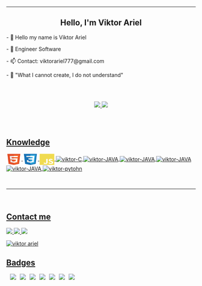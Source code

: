 <hr>
<h2 align="center"> Hello, I'm Viktor Ariel</h2>
<p>- 👋 Hello my name is Viktor Ariel</p>
<p>- 🌱 Engineer Software</p>
<p>- 📫 Contact: viktorariel777@gmail.com</p>
<p>- 🔎 "What I cannot create, I do not understand"</p>

<br><br>

<div align="center">
   <a href="https://github.com/viktor-ariel">
  <img height="180em" src="https://github-readme-stats.vercel.app/api?username=viktor-ariel&show_icons=true&theme=merko&include_all_commits=true&count_private=true"/>
  <img height="180em" src="https://github-readme-stats.vercel.app/api/top-langs/?username=viktor-ariel&layout=compact&langs_count=7&theme=merko"/>
</div> 
  
  <br><br>
  ## Knowledge
  <div> 

 <img align="center" alt="viktor-HTML" height="30" width="40" src="https://raw.githubusercontent.com/devicons/devicon/master/icons/html5/html5-original.svg">
 <img align="center" alt="viktor-CSS" height="30" width="40" src="https://raw.githubusercontent.com/devicons/devicon/master/icons/css3/css3-original.svg">
 <img align="center" alt="viktor-Js" height="30" width="40" src="https://raw.githubusercontent.com/devicons/devicon/master/icons/javascript/javascript-plain.svg">
  <img align="center" alt="viktor-C" height="30" width="40" src="https://cdn.jsdelivr.net/gh/devicons/devicon/icons/c/c-original.svg" />
  <img align="center" alt="viktor-JAVA" height="30" width="40" src="https://cdn.jsdelivr.net/gh/devicons/devicon/icons/java/java-plain.svg"/>
   <img align="center" alt="viktor-JAVA" height="30" width="40"src="https://cdn.jsdelivr.net/gh/devicons/devicon/icons/react/react-original.svg" />
<img align="center" alt="viktor-JAVA" height="30" width="40" src="https://cdn.jsdelivr.net/gh/devicons/devicon/icons/php/php-plain.svg" />
   <img align="center" alt="viktor-JAVA" height="30" width="40" src="https://cdn.jsdelivr.net/gh/devicons/devicon/icons/bootstrap/bootstrap-original.svg" />
   <img align="center" alt="viktor-pytohn" height="30" width="40" src="https://cdn.jsdelivr.net/gh/devicons/devicon/icons/python/python-original.svg" />
          
     
  </div>

  
  <br><hr><br>
   ## Contact me
  <a href="https://www.linkedin.com/in/viktor-ariel/"><img src="https://img.shields.io/badge/LinkedIn-0077B5?style=for-the-badge&logo=linkedin&logoColor=white">
  <a href="mailto:viktorariel777@gmail.com"><img src="https://img.shields.io/badge/Gmail-D14836?style=for-the-badge&logo=gmail&logoColor=white">
  <a href="https://trailblazer.me/id/variel"><img src="https://img.shields.io/badge/Salesforce-00A1E0?style=for-the-badge&logo=Salesforce&logoColor=white">
    <div>
   <img aling="right" alt="viktor ariel" src="https://c.tenor.com/zWLzYDsUprAAAAAM/anime-boy.gif">
    </div>

   ## Badges
   <div style="display: flex; gap: 10px;">
      <a href="https://www.credly.com/badges/2aafce63-a3b0-4c9a-9e91-7739de671171" target="_blank"><img src="https://images.credly.com/size/340x340/images/70d71df5-f3dc-4380-9b9d-f22513a70417/CCNAITN__1_.png" height="110px" /></a>
      <a href="https://www.credly.com/badges/03775103-59e2-4e38-ac12-c5ce86beae21" target="_blank"><img src="https://images.credly.com/size/340x340/images/054913b2-e271-49a2-a1a4-9bf1c1f9a404/CyberEssentials.png" height="110px" /></a>
      <a href="https://www.credly.com/badges/1783bdcb-23e6-4840-8368-ff84017639f1" target="_blank"><img src="https://images.credly.com/size/340x340/images/f4ccdba9-dd65-4349-baad-8f05df116443/CCNASRWE__1_.png" height="110px" /></a>
      <a href="https://www.credly.com/badges/819810d3-2a11-4d14-acec-f5b4cd43ad3f" target="_blank"><img src="https://images.credly.com/size/340x340/images/53f37f83-04a1-4935-9b1e-21a99cc6e1b2/CyberOpsAssoc.png" height="110px" /></a>
      <a href="https://www.credly.com/badges/7ba3ada3-fafe-498a-a5a1-76a808d32a2c" target="_blank"><img src="https://images.credly.com/size/340x340/images/f7387386-553c-4be5-b3f3-077f78152f31/Network_Security.png" height="110px" /></a>
      <a href="https://www.credly.com/badges/6438379d-74e7-4080-9835-0e2c8c95f0e0" target="_blank"><img src="https://images.credly.com/size/340x340/images/975f4562-83b7-4652-9cd8-4490a68441be/image.png" height="110px" /></a>
      <a href="https://www.credly.com/badges/724cbe2e-0dcd-4897-8077-fb42a7b02e86" target="_blank"><img src="https://images.credly.com/size/340x340/images/0ab768d9-dda0-439e-aeef-edfa6e0f3579/image.png" height="110px" /></a>
   </div>
 
<!--   <img align="right" alt="Rafa-pic" height="150" style="border-radius:50px;" src="colar o url da imagem depois"> -->
<!---
viktor-ariel/viktor-ariel is a ✨ special ✨ repository because its `README.md` (this file) appears on your GitHub profile.
You can click the Preview link to take a look at your changes.
dev icons com icone da linguagem
dev.to imagem para direcionar para outra página
--->
